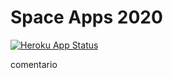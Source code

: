 # Space Apps 2020

[![Heroku App Status](http://heroku-shields.herokuapp.com/space-apps-2020)](https://space-apps-2020.herokuapp.com)


comentario
